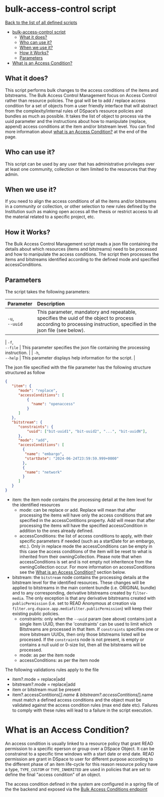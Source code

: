 # bulk-access-control script
[Back to the list of all defined scripts](./index.md)

<!-- TOC -->
* [bulk-access-control script](#bulk-access-control-management-script)
  * [What it does?](#what-it-does)
  * [Who can use it?](#who-can-use-it)
  * [When we use it?](#when-we-use-it)
  * [How it Works?](#how-it-works)
  * [Parameters](#parameters)
* [What is an Access Condition?](#what-is-an-access-condition)
<!-- TOC -->
## What it does?

This script performs bulk changes to the access conditions of the items and bitstreams. 
The Bulk Access Control Management focus on Access Control rather than resource policies. The goal will be to add / replace access condition for a set of objects from a user friendly interface that will abstract from the complexity/internal rules of DSpace’s resource policies and bundles as much as possible.
It takes the list of object to process via the uuid parameter and the instructions about how to manipulate (replace, append) access conditions at the item and/or bitstream level. You can find more information about [what is an Access Condition?](#what-is-an-access-condition) at the end of the page.

## Who can use it?

This script can be used by any user that has administrative privileges over at least one community, collection or item limited to the resources that they admin.

## When we use it?

If you need to align the access conditions of all the items and/or bitstreams in a community or collection, or other selection to new rules defined by the Institution such as making open access all the thesis or restrict access to all the material related to a specific project, etc.


## How it Works?

The Bulk Access Control Management script reads a json file containing the details about which resources (items and bitstreams) need to be processed and how to manipulate the access conditions.
The script then processes the items and bitstreams identified according to the defined mode and specified accessConditions.

## Parameters

The script takes the following parameters:

| Parameter                        | Description                                                                                                                                                                            |
|----------------------------------|:---------------------------------------------------------------------------------------------------------------------------------------------------------------------------------------|
| `-u`, <br>`--uuid`               | This parameter, mandatory and repeatable, specifies the uuid of the object to process according to processing instruction, specified in the json file (see below).                                                                                                              |

| `-f`, <br>`--file`                | This parameter specifies the json file containing the processing instruction.                                                                                                              |
| `-h`, <br>`--help`               | This parameter displays help information for the script.                                                                                                                               |

The json file specified with the file parameter has the following structure
 structured as follow
```json
{
   "item": {
      "mode": "replace",
      "accessConditions": [
          {
            "name": "openaccess"
          }
      ]
   },
   "bitstream": {
      "constraints": {
          "uuid": ["bit-uuid1", "bit-uuid2", "...", "bit-uuidN"],
      },
      "mode": "add",
      "accessConditions": [
        {
         "name": "embargo",
         "startDate": "2024-06-24T23:59:59.999+0000"
        },
        {
         "name": "network"         
        }
      ]
   }
}
```
* item: the item node contains the processing detail at the item level for the identified resources
  * mode: can be replace or add. Replace will mean that after processing the items will have only the access conditions that are specified in the accessContitions property. Add will mean that after processing the items will have the specified accessCondition in addition to the ones already defined.
  * accessConditions: the list of access conditions to apply, with their specific parameters if needed (such as a startDate for an embargo, etc.). Only in replace mode the accessConditions can be empty in this case the access conditions of the item will be reset to what is inherited from their owningCollection. Please note that when accessConditions is set and is not empty not inheritence from the owningCollection occur. For more information on accessConditions see the [What is an Access Condition?](#what-is-an-access-condition) section below.
* bitstream: the `bitstream` node contains the processing details at the bitstream level for the identified resources. These changes will be applied to bitstreams in the main content bundle (i.e. ORIGINAL bundle) and to any corresponding, derivative bitstreams created by `filter-media`. The only exception is that any derivative bitstreams created with `publicPermission` (i.e. set to READ Anonymous at creation via `filter.org.dspace.app.mediafilter.publicPermission`) will keep their existing public policies.
  * constraints: only when the `--uuid` param (see above) contains just a single Item UUID, then the 'constraints' can be used to limit which Bitstreams are processed in that Item. If `constraints` specifies one or more bitstream UUIDs, then only those bitstreams listed will be processed. If the `constraint`s node is not present, is empty or contains a null uuid or 0-size list, then all the bitstreams will be processed.
  * mode: as per the item node
  * accessConditions: as per the item node

The following validations rules apply to the file
* item?.mode = replace|add
* bitstream?.mode = replace|add
* item or bitstream must be present
* item?.accessContitions[*].name & bitstream?.accessContitions[*].name must match a defined access conditions and the object must be validated against the access condition rules (max end date etc).
Failures to comply with these rules will lead to a failure in the script execution.

# What is an Access Condition?

An access condition is usually linked to a resource policy that grant READ permission to a specific eperson or group over a DSpace Object. It can be constrainst to a specific time windows with a start date or end date. READ permission are grant in DSpace to user for different purpose according to the different phase of an item life-cycle for this reason resource policy have a type, `TYPE_CUSTOM` or `TYPE_INHERITED` are used in policies that are set to define the final "access condition" of an object.

The access condition defined in the system are configured in a spring file of the the backend and exposed via the [Bulk Access Conditions endpoint](/bulkaccessconditionoptions.md)
